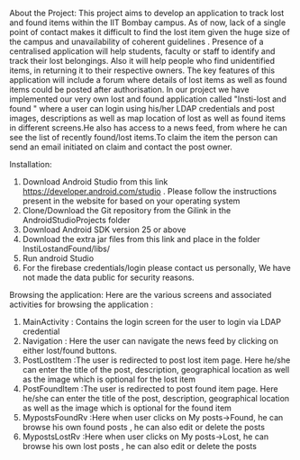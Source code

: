 About the Project:
This project aims to develop an application to track lost and found items within 
the IIT Bombay campus. As of now, lack of a single point of contact makes it 
difficult to find the lost item given the huge size of the campus and unavailability 
of coherent guidelines . Presence of a centralised application will help 
students, faculty or staff to identify and track their lost belongings. 
Also it will help people who find unidentified items, in returning it to their 
respective owners. The key features of this application will include a forum 
where details of lost items as well as found items could be posted after authorisation.
In our project we have implemented our very own lost and found application 
called "Insti-lost and found " where a user can login using his/her LDAP 
credentials and post images, descriptions as well as map location of lost 
as well as found items in different screens.He also has access to a news feed,
from where he can see the list of recently found/lost items.To claim the item
the person can send an email initiated on claim and contact the post owner.



Installation:
1. Download Android Studio from this link https://developer.android.com/studio . 
Please follow the instructions present in the website for based on your operating
system
2. Clone/Download the Git repository from the Gilink in the AndroidStudioProjects folder
3. Download Android SDK version 25 or above
4. Download the extra jar files from this link and place in the folder InstiLostandFound/libs/
5. Run android Studio
6. For the firebase credentials/login please contact us personally, We have
not made the data public for security reasons.


 Browsing the application:
 Here are the various screens and associated activities for browsing the application :
1. MainActivity : Contains the login screen for the user to login via LDAP
credential
2. Navigation : Here the user can navigate the news feed by clicking on
either lost/found buttons.
3. PostLostItem :The user is redirected to post lost item page. Here he/she
can enter the title of the post, description, geographical location as well
as the image which is optional for the lost item
4. PostFoundItem :The user is redirected to post found item page. Here
he/she can enter the title of the post, description, geographical location
as well as the image which is optional for the found item
5. MypostsFoundRv :Here when user clicks on My posts->Found, he can
browse his own found posts , he can also edit or delete the posts
6. MypostsLostRv :Here when user clicks on My posts->Lost, he can
browse his own lost posts , he can also edit or delete the posts




